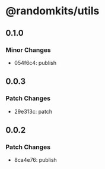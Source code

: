 # @randomkits/utils

## 0.1.0

### Minor Changes

- 054f6c4: publish

## 0.0.3

### Patch Changes

- 29e313c: patch

## 0.0.2

### Patch Changes

- 8ca4e76: publish
